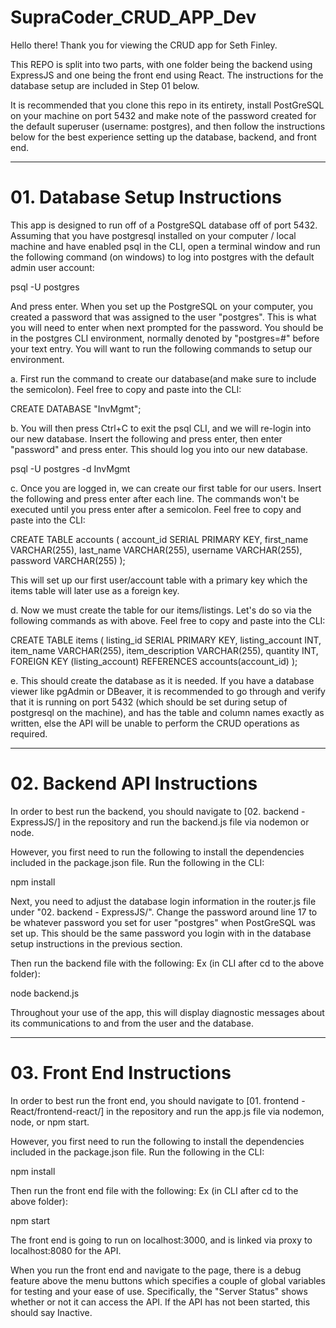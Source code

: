 # SupraCoder_CRUD_APP_Dev

Hello there! Thank you for viewing the CRUD app for Seth Finley.

This REPO is split into two parts, with one folder being the backend using ExpressJS and one being the front end using React. The instructions for the database setup are included in Step 01 below.

It is recommended that you clone this repo in its entirety, install PostGreSQL on your machine on port 5432 and make note of the password created for the default superuser (username: postgres), and then follow the instructions below for the best experience setting up the database, backend, and front end.


--------------------------------------------------------------------------------------------

# 01. Database Setup Instructions
This app is designed to run off of a PostgreSQL database off of port 5432.
Assuming that you have postgresql installed on your computer / local machine and have enabled psql in the CLI, open a terminal window and run the following command (on windows) to log into postgres with the default admin user account:

psql -U postgres

And press enter. When you set up the PostgreSQL on your computer, you created a password that was assigned to the user "postgres". This is what you will need to enter when next prompted for the password. You should be in the postgres CLI environment, normally denoted by "postgres=#" before your text entry. You will want to run the following commands to setup our environment.

a. First run the command to create our database(and make sure to include the semicolon). Feel free to copy and paste into the CLI:

CREATE DATABASE "InvMgmt";

b. You will then press Ctrl+C to exit the psql CLI, and we will re-login into our new database. Insert the following and press enter, then enter "password" and press enter. This should log you into our new database.

psql -U postgres -d InvMgmt

c. Once you are logged in, we can create our first table for our users. Insert the following and press enter after each line. The commands won't be executed until you press enter after a semicolon. Feel free to copy and paste into the CLI:

CREATE TABLE accounts (
account_id SERIAL PRIMARY KEY,
first_name VARCHAR(255),
last_name VARCHAR(255),
username VARCHAR(255),
password VARCHAR(255)
);

This will set up our first user/account table with a primary key which the items table will later use as a foreign key.

d. Now we must create the table for our items/listings. Let's do so via the following commands as with above. Feel free to copy and paste into the CLI:

CREATE TABLE items (
listing_id SERIAL PRIMARY KEY,
listing_account INT,
item_name VARCHAR(255),
item_description VARCHAR(255),
quantity INT,
FOREIGN KEY (listing_account) REFERENCES accounts(account_id)
);

e. This should create the database as it is needed. If you have a database viewer like pgAdmin or DBeaver, it is recommended to go through and verify that it is running on port 5432 (which should be set during setup of postgresql on the machine), and has the table and column names exactly as written, else the API will be unable to perform the CRUD operations as required.


--------------------------------------------------------------------------------------------

# 02. Backend API Instructions
In order to best run the backend, you should navigate to 
[02. backend - ExpressJS/]
in the repository and run the backend.js file via nodemon or node.

However, you first need to run the following to install the dependencies included in the package.json file. Run the following in the CLI:

npm install

Next, you need to adjust the database login information in the router.js file under "02. backend - ExpressJS/". Change the password around line 17 to be whatever password you set for user "postgres" when PostGreSQL was set up. This should be the same password you login with in the database setup instructions in the previous section.

Then run the backend file with the following:
Ex (in CLI after cd to the above folder):   

node backend.js

Throughout your use of the app, this will display diagnostic messages about its communications to and from the user and the database.


--------------------------------------------------------------------------------------------

# 03. Front End Instructions
In order to best run the front end, you should navigate to 
[01. frontend - React/frontend-react/] 
in the repository and run the app.js file via nodemon, node, or npm start.

However, you first need to run the following to install the dependencies included in the package.json file. Run the following in the CLI:

npm install

Then run the front end file with the following:
Ex (in CLI after cd to the above folder): 

npm start

The front end is going to run on localhost:3000, and is linked via proxy to localhost:8080 for the API.

When you run the front end and navigate to the page, there is a debug feature above the menu buttons which specifies a couple of global variables for testing and your ease of use. Specifically, the "Server Status" shows whether or not it can access the API. If the API has not been started, this should say Inactive. 